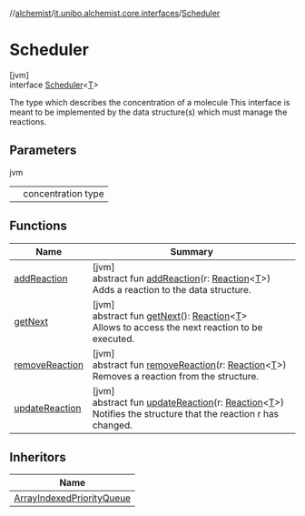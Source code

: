 //[alchemist](../../../index.md)/[it.unibo.alchemist.core.interfaces](../index.md)/[Scheduler](index.md)

# Scheduler

[jvm]\
interface [Scheduler](index.md)<[T](index.md)>

The type which describes the concentration of a molecule This interface is meant to be implemented by the data structure(s) which must manage the reactions.

## Parameters

jvm

| | |
|---|---|
| <T> | concentration type |

## Functions

| Name | Summary |
|---|---|
| [addReaction](add-reaction.md) | [jvm]<br>abstract fun [addReaction](add-reaction.md)(r: [Reaction](../../it.unibo.alchemist.model.interfaces/-reaction/index.md)<[T](../../it.unibo.alchemist.boundary.interfaces/-output-monitor/index.md)>)<br>Adds a reaction to the data structure. |
| [getNext](get-next.md) | [jvm]<br>abstract fun [getNext](get-next.md)(): [Reaction](../../it.unibo.alchemist.model.interfaces/-reaction/index.md)<[T](../../it.unibo.alchemist.boundary.interfaces/-output-monitor/index.md)><br>Allows to access the next reaction to be executed. |
| [removeReaction](remove-reaction.md) | [jvm]<br>abstract fun [removeReaction](remove-reaction.md)(r: [Reaction](../../it.unibo.alchemist.model.interfaces/-reaction/index.md)<[T](../../it.unibo.alchemist.boundary.interfaces/-output-monitor/index.md)>)<br>Removes a reaction from the structure. |
| [updateReaction](update-reaction.md) | [jvm]<br>abstract fun [updateReaction](update-reaction.md)(r: [Reaction](../../it.unibo.alchemist.model.interfaces/-reaction/index.md)<[T](../../it.unibo.alchemist.boundary.interfaces/-output-monitor/index.md)>)<br>Notifies the structure that the reaction r has changed. |

## Inheritors

| Name |
|---|
| [ArrayIndexedPriorityQueue](../../it.unibo.alchemist.core.implementations/-array-indexed-priority-queue/index.md) |
